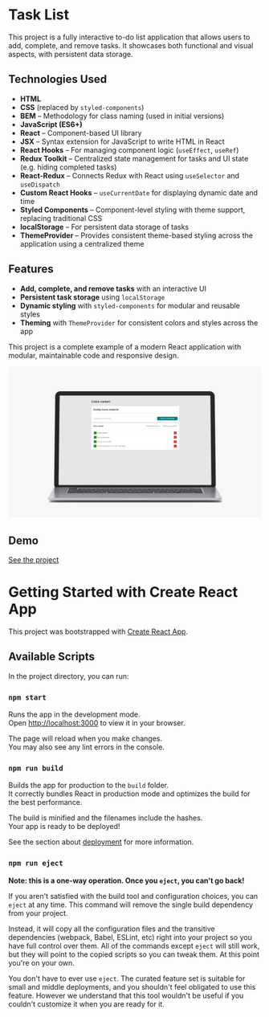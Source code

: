 # Task List

This project is a fully interactive to-do list application that allows users to add, complete, and remove tasks. It showcases both functional and visual aspects, with persistent data storage.

## Technologies Used

- **HTML**
- **CSS** (replaced by `styled-components`)
- **BEM** – Methodology for class naming (used in initial versions)
- **JavaScript (ES6+)**
- **React** – Component-based UI library
- **JSX** – Syntax extension for JavaScript to write HTML in React
- **React Hooks** – For managing component logic (`useEffect`, `useRef`)
- **Redux Toolkit** – Centralized state management for tasks and UI state (e.g. hiding completed tasks)
- **React-Redux** – Connects Redux with React using `useSelector` and `useDispatch`
- **Custom React Hooks** – `useCurrentDate` for displaying dynamic date and time
- **Styled Components** – Component-level styling with theme support, replacing traditional CSS
- **localStorage** – For persistent data storage of tasks
- **ThemeProvider** – Provides consistent theme-based styling across the application using a centralized theme

## Features

- **Add, complete, and remove tasks** with an interactive UI
- **Persistent task storage** using `localStorage`
- **Dynamic styling** with `styled-components` for modular and reusable styles
- **Theming** with `ThemeProvider` for consistent colors and styles across the app

This project is a complete example of a modern React application with modular, maintainable code and responsive design.

![alt text for screen readers](./public/img/screen.jpg "Homepage")

## Demo
[See the project](https://pawel-paluch.github.io/todo-list-react/)

# Getting Started with Create React App

This project was bootstrapped with [Create React App](https://github.com/facebook/create-react-app).

## Available Scripts

In the project directory, you can run:

### `npm start`

Runs the app in the development mode.\
Open [http://localhost:3000](http://localhost:3000) to view it in your browser.

The page will reload when you make changes.\
You may also see any lint errors in the console.

### `npm run build`

Builds the app for production to the `build` folder.\
It correctly bundles React in production mode and optimizes the build for the best performance.

The build is minified and the filenames include the hashes.\
Your app is ready to be deployed!

See the section about [deployment](https://facebook.github.io/create-react-app/docs/deployment) for more information.

### `npm run eject`

**Note: this is a one-way operation. Once you `eject`, you can't go back!**

If you aren't satisfied with the build tool and configuration choices, you can `eject` at any time. This command will remove the single build dependency from your project.

Instead, it will copy all the configuration files and the transitive dependencies (webpack, Babel, ESLint, etc) right into your project so you have full control over them. All of the commands except `eject` will still work, but they will point to the copied scripts so you can tweak them. At this point you're on your own.

You don't have to ever use `eject`. The curated feature set is suitable for small and middle deployments, and you shouldn't feel obligated to use this feature. However we understand that this tool wouldn't be useful if you couldn't customize it when you are ready for it.